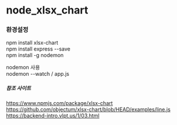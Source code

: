 # node_xlsx_chart


### 환경설정
npm install xlsx-chart  
npm install express --save  
npm install -g nodemon   

nodemon 사용  
nodemon --watch / app.js   

##### 참조 사이트 
https://www.npmjs.com/package/xlsx-chart  
https://github.com/objectum/xlsx-chart/blob/HEAD/examples/line.js 
https://backend-intro.vlpt.us/1/03.html 
